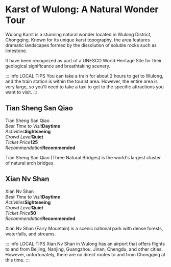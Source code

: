 # Karst of Wulong: A Natural Wonder Tour

Wulong Karst is a stunning natural wonder located in Wulong District, Chongqing. Known for its unique karst topography, the area features dramatic landscapes formed by the dissolution of soluble rocks such as limestone.

It have been recognized as part of a UNESCO World Heritage Site for their geological significance and breathtaking scenery.

::: info LOCAL TIPS
You can take a train for about 2 hours to get to Wulong, and the train station is within the tourist area. However, the entire area is very large, so you'll need to take a taxi to get to the specific attractions you want to visit.
:::

## Tian Sheng San Qiao

<Chinese word="天生三桥">
<template #pinyin>tiān shēng sān qiáo</template>
Tian Sheng San Qiao
</Chinese>

<Description>
<div><i>Best Time to Visit</i><b>Daytime</b></div>
<div><i>Activities</i><b>Sightseeing</b></div>
<div><i>Crowd Level</i><b>Quiet</b></div>
<div><i>Ticket Price</i><b><CNY>125</CNY></b></div>
<div><i>Recommendation</i><b>Recommended</b></div>
</Description>

Tian Sheng San Qiao (Three Natural Bridges) is the world's largest cluster of natural arch bridges.

## Xian Nv Shan

<Chinese word="仙女山">
<template #pinyin>xiān nǚ shān</template>
Xian Nv Shan
</Chinese>

<Description>
<div><i>Best Time to Visit</i><b>Daytime</b></div>
<div><i>Activities</i><b>Sightseeing</b></div>
<div><i>Crowd Level</i><b>Quiet</b></div>
<div><i>Ticket Price</i><b><CNY>50</CNY></b></div>
<div><i>Recommendation</i><b>Recommended</b></div>
</Description>

Xian Nv Shan (Fairy Mountain) is a scenic national park with dense forests, waterfalls, and streams.

::: info LOCAL TIPS
Xian Nv Shan in Wulong has an airport that offers flights to and from Beijing, Nanjing, Guangzhou, Jinan, Chengdu, and other cities. However, unfortunately, there are no direct routes to and from Chongqing at this time.
:::